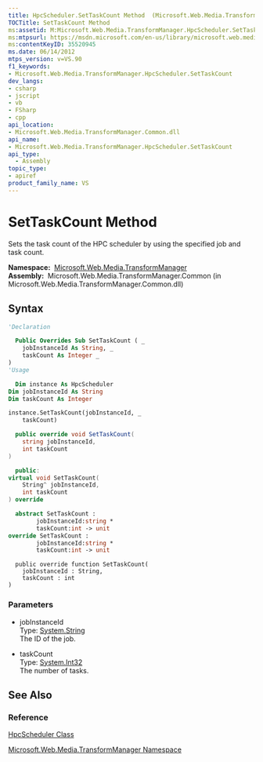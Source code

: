 ```yaml
---
title: HpcScheduler.SetTaskCount Method  (Microsoft.Web.Media.TransformManager)
TOCTitle: SetTaskCount Method
ms:assetid: M:Microsoft.Web.Media.TransformManager.HpcScheduler.SetTaskCount(System.String,System.Int32)
ms:mtpsurl: https://msdn.microsoft.com/en-us/library/microsoft.web.media.transformmanager.hpcscheduler.settaskcount(v=VS.90)
ms:contentKeyID: 35520945
ms.date: 06/14/2012
mtps_version: v=VS.90
f1_keywords:
- Microsoft.Web.Media.TransformManager.HpcScheduler.SetTaskCount
dev_langs:
- csharp
- jscript
- vb
- FSharp
- cpp
api_location:
- Microsoft.Web.Media.TransformManager.Common.dll
api_name:
- Microsoft.Web.Media.TransformManager.HpcScheduler.SetTaskCount
api_type:
  - Assembly
topic_type:
- apiref
product_family_name: VS
---
```


# SetTaskCount Method

Sets the task count of the HPC scheduler by using the specified job and task count.

**Namespace:**  [Microsoft.Web.Media.TransformManager](microsoft-web-media-transformmanager-namespace.md)  
**Assembly:**  Microsoft.Web.Media.TransformManager.Common (in Microsoft.Web.Media.TransformManager.Common.dll)

## Syntax

```vb
'Declaration

  Public Overrides Sub SetTaskCount ( _
    jobInstanceId As String, _
    taskCount As Integer _
)
'Usage

  Dim instance As HpcScheduler
Dim jobInstanceId As String
Dim taskCount As Integer

instance.SetTaskCount(jobInstanceId, _
    taskCount)
```

```csharp
  public override void SetTaskCount(
    string jobInstanceId,
    int taskCount
)
```

```cpp
  public:
virtual void SetTaskCount(
    String^ jobInstanceId, 
    int taskCount
) override
```

``` fsharp
  abstract SetTaskCount : 
        jobInstanceId:string * 
        taskCount:int -> unit 
override SetTaskCount : 
        jobInstanceId:string * 
        taskCount:int -> unit 
```

```jscript
  public override function SetTaskCount(
    jobInstanceId : String, 
    taskCount : int
)
```

### Parameters

  - jobInstanceId  
    Type: [System.String](https://msdn.microsoft.com/library/s1wwdcbf)  
    The ID of the job.  

<!-- end list -->

  - taskCount  
    Type: [System.Int32](https://msdn.microsoft.com/library/td2s409d)  
    The number of tasks.  

## See Also

### Reference

[HpcScheduler Class](hpcscheduler-class-microsoft-web-media-transformmanager.md)

[Microsoft.Web.Media.TransformManager Namespace](microsoft-web-media-transformmanager-namespace.md)

